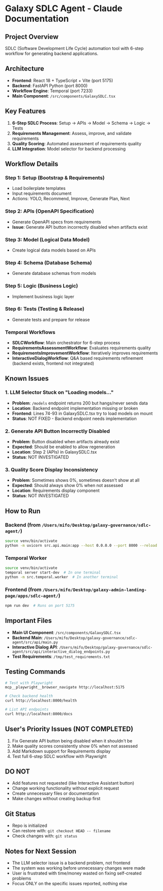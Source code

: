 # Galaxy SDLC Agent - Claude Documentation

## Project Overview
SDLC (Software Development Life Cycle) automation tool with 6-step workflow for generating backend applications.

## Architecture
- **Frontend**: React 18 + TypeScript + Vite (port 5175)
- **Backend**: FastAPI Python (port 8000) 
- **Workflow Engine**: Temporal (port 7233)
- **Main Component**: `/src/components/GalaxySDLC.tsx`

## Key Features
1. **6-Step SDLC Process**: Setup → APIs → Model → Schema → Logic → Tests
2. **Requirements Management**: Assess, improve, and validate requirements
3. **Quality Scoring**: Automated assessment of requirements quality
4. **LLM Integration**: Model selector for backend processing

## Workflow Details

### Step 1: Setup (Bootstrap & Requirements)
- Load boilerplate templates
- Input requirements document
- Actions: YOLO, Recommend, Improve, Generate Plan, Next

### Step 2: APIs (OpenAPI Specification)
- Generate OpenAPI specs from requirements
- **Issue**: Generate API button incorrectly disabled when artifacts exist

### Step 3: Model (Logical Data Model)
- Create logical data models based on APIs

### Step 4: Schema (Database Schema)
- Generate database schemas from models

### Step 5: Logic (Business Logic)
- Implement business logic layer

### Step 6: Tests (Testing & Release)
- Generate tests and prepare for release

### Temporal Workflows
- **SDLCWorkflow**: Main orchestrator for 6-step process
- **RequirementsAssessmentWorkflow**: Evaluates requirements quality
- **RequirementsImprovementWorkflow**: Iteratively improves requirements
- **InteractiveDialogWorkflow**: Q&A based requirements refinement (backend exists, frontend not integrated)

## Known Issues

### 1. LLM Selector Stuck on "Loading models..."
- **Problem**: `/models` endpoint returns 200 but hangs/never sends data
- **Location**: Backend endpoint implementation missing or broken
- **Frontend**: Lines 74-93 in GalaxySDLC.tsx try to load models on mount
- **Status**: NOT FIXED - Backend endpoint needs implementation

### 2. Generate API Button Incorrectly Disabled
- **Problem**: Button disabled when artifacts already exist
- **Expected**: Should be enabled to allow regeneration
- **Location**: Step 2 (APIs) in GalaxySDLC.tsx
- **Status**: NOT INVESTIGATED

### 3. Quality Score Display Inconsistency  
- **Problem**: Sometimes shows 0%, sometimes doesn't show at all
- **Expected**: Should always show 0% when not assessed
- **Location**: Requirements display component
- **Status**: NOT INVESTIGATED

## How to Run

### Backend (from `/Users/mifo/Desktop/galaxy-governance/sdlc-agent/`)
```bash
source venv/bin/activate
python -m uvicorn src.api.main:app --host 0.0.0.0 --port 8000 --reload
```

### Temporal Worker
```bash
source venv/bin/activate
temporal server start-dev  # In one terminal
python -m src.temporal.worker  # In another terminal
```

### Frontend (from `/Users/mifo/Desktop/galaxy-admin-landing-page/apps/sdlc-agent/`)
```bash
npm run dev  # Runs on port 5175
```

## Important Files
- **Main UI Component**: `/src/components/GalaxySDLC.tsx`
- **Backend Main**: `/Users/mifo/Desktop/galaxy-governance/sdlc-agent/src/api/main.py`
- **Interactive Dialog API**: `/Users/mifo/Desktop/galaxy-governance/sdlc-agent/src/api/interactive_dialog_endpoints.py`
- **Test Requirements**: `/tmp/test_requirements.txt`

## Testing Commands
```bash
# Test with Playwright
mcp__playwright__browser_navigate http://localhost:5175

# Check backend health
curl http://localhost:8000/health

# List API endpoints  
curl http://localhost:8000/docs
```

## User's Priority Issues (NOT COMPLETED)
1. Fix Generate API button being disabled when it shouldn't be
2. Make quality scores consistently show 0% when not assessed  
3. Add Markdown support for Requirements display
4. Test full 6-step SDLC workflow with Playwright

## DO NOT
- Add features not requested (like Interactive Assistant button)
- Change working functionality without explicit request
- Create unnecessary files or documentation
- Make changes without creating backup first

## Git Status
- Repo is initialized
- Can restore with: `git checkout HEAD -- filename`
- Check changes with: `git status`

## Notes for Next Session
- The LLM selector issue is a backend problem, not frontend
- The system was working before unnecessary changes were made
- User is frustrated with time/money wasted on fixing self-created problems
- Focus ONLY on the specific issues reported, nothing else